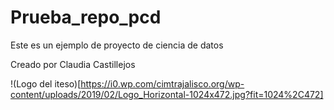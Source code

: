 # Prueba_repo_pcd
Este es un ejemplo de proyecto de ciencia de datos

Creado por Claudia Castillejos

!(Logo del iteso)[https://i0.wp.com/cimtrajalisco.org/wp-content/uploads/2019/02/Logo_Horizontal-1024x472.jpg?fit=1024%2C472]
